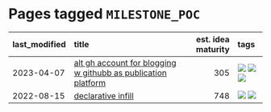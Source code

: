 # Pages tagged `MILESTONE_POC`

|last_modified|title|est. idea maturity|tags
|:---|:---|---:|:---|
|2023-04-07|[alt gh account for blogging w githubb as publication platform](../alt_gh_account_for_blogging.md)|305|[![](https://img.shields.io/badge/tag-MILESTONE_POC-2229ca)](../tags/MILESTONE_POC.md) [![](https://img.shields.io/badge/tag-publication-394ee4)](../tags/publication.md) [![](https://img.shields.io/badge/tag-wip-abf295)](../tags/wip.md)|
|2022-08-15|[declarative infill](../declarative-infill.md)|748|[![](https://img.shields.io/badge/tag-MILESTONE_POC-2229ca)](../tags/MILESTONE_POC.md) [![](https://img.shields.io/badge/tag-experimental-e839f4)](../tags/experimental.md)|